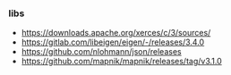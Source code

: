 ### libs
* https://downloads.apache.org/xerces/c/3/sources/
* https://gitlab.com/libeigen/eigen/-/releases/3.4.0
* https://github.com/nlohmann/json/releases
* https://github.com/mapnik/mapnik/releases/tag/v3.1.0
